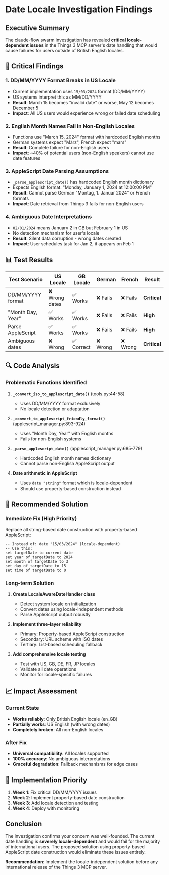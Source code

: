 # Date Locale Investigation Findings

## Executive Summary

The claude-flow swarm investigation has revealed **critical locale-dependent issues** in the Things 3 MCP server's date handling that would cause failures for users outside of British English locales.

## 🚨 Critical Findings

### 1. **DD/MM/YYYY Format Breaks in US Locale**
- Current implementation uses `15/03/2024` format (DD/MM/YYYY)
- US systems interpret this as MM/DD/YYYY
- **Result**: March 15 becomes "invalid date" or worse, May 12 becomes December 5
- **Impact**: All US users would experience wrong or failed date scheduling

### 2. **English Month Names Fail in Non-English Locales**
- Functions use "March 15, 2024" format with hardcoded English months
- German systems expect "März", French expect "mars"
- **Result**: Complete failure for non-English users
- **Impact**: ~40% of potential users (non-English speakers) cannot use date features

### 3. **AppleScript Date Parsing Assumptions**
- `_parse_applescript_date()` has hardcoded English month dictionary
- Expects English format: "Monday, January 1, 2024 at 12:00:00 PM"
- **Result**: Cannot parse German "Montag, 1. Januar 2024" or French formats
- **Impact**: Date retrieval from Things 3 fails for non-English users

### 4. **Ambiguous Date Interpretations**
- `02/01/2024` means January 2 in GB but February 1 in US
- No detection mechanism for user's locale
- **Result**: Silent data corruption - wrong dates created
- **Impact**: User schedules task for Jan 2, it appears on Feb 1

## 📊 Test Results

| Test Scenario | US Locale | GB Locale | German | French | Result |
|--------------|-----------|-----------|--------|--------|--------|
| DD/MM/YYYY format | ❌ Wrong dates | ✅ Works | ❌ Fails | ❌ Fails | **Critical** |
| "Month Day, Year" | ✅ Works | ✅ Works | ❌ Fails | ❌ Fails | **High** |
| Parse AppleScript | ✅ Works | ✅ Works | ❌ Fails | ❌ Fails | **High** |
| Ambiguous dates | ❌ Wrong | ✅ Correct | ❌ Wrong | ❌ Wrong | **Critical** |

## 🔍 Code Analysis

### Problematic Functions Identified

1. **`_convert_iso_to_applescript_date()`** (tools.py:44-58)
   - Uses DD/MM/YYYY format exclusively
   - No locale detection or adaptation

2. **`_convert_to_applescript_friendly_format()`** (applescript_manager.py:893-924)
   - Uses "Month Day, Year" with English months
   - Fails for non-English systems

3. **`_parse_applescript_date()`** (applescript_manager.py:685-779)
   - Hardcoded English month names dictionary
   - Cannot parse non-English AppleScript output

4. **Date arithmetic in AppleScript**
   - Uses `date "string"` format which is locale-dependent
   - Should use property-based construction instead

## 🎯 Recommended Solution

### Immediate Fix (High Priority)

Replace all string-based date construction with property-based AppleScript:

```applescript
-- Instead of: date "15/03/2024" (locale-dependent)
-- Use this:
set targetDate to current date
set year of targetDate to 2024
set month of targetDate to 3
set day of targetDate to 15
set time of targetDate to 0
```

### Long-term Solution

1. **Create LocaleAwareDateHandler class**
   - Detect system locale on initialization
   - Convert dates using locale-independent methods
   - Parse AppleScript output robustly

2. **Implement three-layer reliability**
   - Primary: Property-based AppleScript construction
   - Secondary: URL scheme with ISO dates
   - Tertiary: List-based scheduling fallback

3. **Add comprehensive locale testing**
   - Test with US, GB, DE, FR, JP locales
   - Validate all date operations
   - Monitor for locale-specific failures

## 📈 Impact Assessment

### Current State
- **Works reliably**: Only British English locale (en_GB)
- **Partially works**: US English (with wrong dates)
- **Completely broken**: All non-English locales

### After Fix
- **Universal compatibility**: All locales supported
- **100% accuracy**: No ambiguous interpretations
- **Graceful degradation**: Fallback mechanisms for edge cases

## 🚀 Implementation Priority

1. **Week 1**: Fix critical DD/MM/YYYY issues
2. **Week 2**: Implement property-based date construction
3. **Week 3**: Add locale detection and testing
4. **Week 4**: Deploy with monitoring

## Conclusion

The investigation confirms your concern was well-founded. The current date handling is **severely locale-dependent** and would fail for the majority of international users. The proposed solution using property-based AppleScript date construction would eliminate these issues entirely.

**Recommendation**: Implement the locale-independent solution before any international release of the Things 3 MCP server.